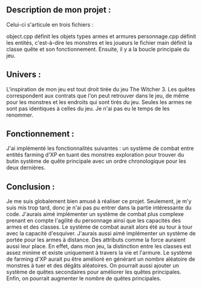 ## Description de mon projet :
Celui-ci s'articule en trois fichiers :

object.cpp définit les objets types armes et armures
personnage.cpp définit les entités, c'est-à-dire les monstres et les joueurs
le fichier main définit la classe quête et son fonctionnement. Ensuite, il y a la boucle principale du jeu.

## Univers :
L'inspiration de mon jeu est tout droit tirée du jeu The Witcher 3.
Les quêtes correspondent aux contrats que l'on peut retrouver dans le jeu, de même pour les monstres et les endroits qui sont tirés du jeu.
Seules les armes ne sont pas identiques à celles du jeu. Je n'ai pas eu le temps de les renommer.

## Fonctionnement :
J'ai implémenté les fonctionnalités suivantes :
un système de combat entre entités
farming d'XP en tuant des monstres
exploration pour trouver du butin
système de quête principale avec un ordre chronologique pour les deux dernières.

## Conclusion :
Je me suis globalement bien amusé à réaliser ce projet.
Seulement, je m'y suis mis trop tard, donc je n'ai pas pu entrer dans la partie intéressante du code.
J'aurais aimé implémenter un système de combat plus complexe prenant en compte l'agilité du personnage ainsi que les capacités des armes et des classes. Le système de combat aurait alors été au tour à tour avec la capacité d'esquiver. J'aurais aussi aimé implémenter un système de portée pour les armes à distance. Des attributs comme la force auraient aussi leur place. En effet, dans mon jeu, la distinction entre les classes est assez minime et existe uniquement à travers la vie et l'armure.
Le système de farming d'XP aurait pu être amélioré en générant un nombre aléatoire de monstres à tuer et des dégâts aléatoires.
On pourrait aussi ajouter un système de quêtes secondaires pour améliorer les quêtes principales.
Enfin, on pourrait augmenter le nombre de quêtes principales.
